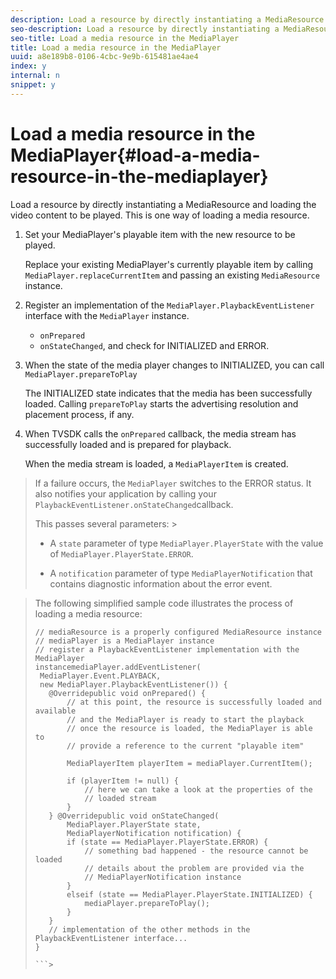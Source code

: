 ```yaml
---
description: Load a resource by directly instantiating a MediaResource and loading the video content to be played. This is one way of loading a media resource.
seo-description: Load a resource by directly instantiating a MediaResource and loading the video content to be played. This is one way of loading a media resource.
seo-title: Load a media resource in the MediaPlayer
title: Load a media resource in the MediaPlayer
uuid: a8e189b8-0106-4cbc-9e9b-615481ae4ae4
index: y
internal: n
snippet: y
---
```


# Load a media resource in the MediaPlayer{#load-a-media-resource-in-the-mediaplayer}

Load a resource by directly instantiating a MediaResource and loading the video content to be played. This is one way of loading a media resource.

1. Set your MediaPlayer's playable item with the new resource to be played.

   Replace your existing MediaPlayer's currently playable item by calling `MediaPlayer.replaceCurrentItem` and passing an existing `MediaResource` instance. 

1. Register an implementation of the `MediaPlayer.PlaybackEventListener` interface with the `MediaPlayer` instance.

    * `onPrepared` 
    * `onStateChanged`, and check for INITIALIZED and ERROR.

1. When the state of the media player changes to INITIALIZED, you can call `MediaPlayer.prepareToPlay`

   The INITIALIZED state indicates that the media has been successfully loaded. Calling `prepareToPlay` starts the advertising resolution and placement process, if any.
1. When TVSDK calls the `onPrepared` callback, the media stream has successfully loaded and is prepared for playback.

   When the media stream is loaded, a `MediaPlayerItem` is created.
>If a failure occurs, the `MediaPlayer` switches to the ERROR status. It also notifies your application by calling your `PlaybackEventListener.onStateChanged`callback. 
>
>This passes several parameters: >
>* A `state` parameter of type `MediaPlayer.PlayerState` with the value of `MediaPlayer.PlayerState.ERROR`. 
>
>* A `notification` parameter of type `MediaPlayerNotification` that contains diagnostic information about the error event. 
>

><a id="example_3774607C6F08473282CF0CB7F3D82373"></a>

>The following simplified sample code illustrates the process of loading a media resource: 
>
>```java>
>// mediaResource is a properly configured MediaResource instance 
>// mediaPlayer is a MediaPlayer instance 
>// register a PlaybackEventListener implementation with the MediaPlayer  
>instancemediaPlayer.addEventListener( 
>  MediaPlayer.Event.PLAYBACK, 
>  new MediaPlayer.PlaybackEventListener()) { 
>    @Overridepublic void onPrepared() { 
>        // at this point, the resource is successfully loaded and available 
>        // and the MediaPlayer is ready to start the playback 
>        // once the resource is loaded, the MediaPlayer is able to 
>        // provide a reference to the current "playable item" 
> 
>        MediaPlayerItem playerItem = mediaPlayer.CurrentItem(); 
> 
>        if (playerItem != null) {     
>            // here we can take a look at the properties of the     
>            // loaded stream 
>        } 
>    } @Overridepublic void onStateChanged( 
>        MediaPlayer.PlayerState state,  
>        MediaPlayerNotification notification) { 
>        if (state == MediaPlayer.PlayerState.ERROR) { 
>            // something bad happened - the resource cannot be loaded    
>            // details about the problem are provided via the  
>            // MediaPlayerNotification instance 
>        }  
>        elseif (state == MediaPlayer.PlayerState.INITIALIZED) {     
>            mediaPlayer.prepareToPlay(); 
>        } 
>    } 
>    // implementation of the other methods in the PlaybackEventListener interface... 
>} 
>
>```>
